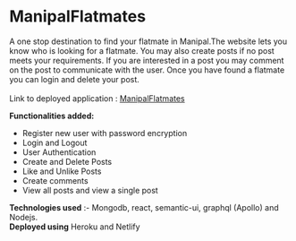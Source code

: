 # ManipalFlatmates
A one stop destination to find your flatmate in Manipal.The website lets you know who is looking for a flatmate. You may also create posts if no post meets your requirements. If you are interested in a post you may comment on the post to communicate with the user. 
Once you have found a flatmate you can login and delete your post. 
<br/>
<br/>
Link to deployed application : [ManipalFlatmates](https://vibrant-kepler-991faf.netlify.app/)

**Functionalities added:** 
* Register new user with password encryption 
* Login and Logout
* User Authentication 
* Create and Delete Posts
* Like and Unlike Posts 
* Create comments 
* View all posts and view a single post 

**Technologies used** :- Mongodb, react, semantic-ui, graphql (Apollo) and Nodejs.
<br/>
**Deployed using** Heroku and Netlify



